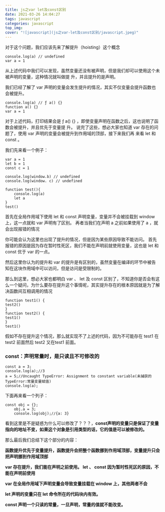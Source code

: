 ```yaml
---
title: js之var let及const区别
date: 2021-03-26 14:04:27
tags: javascript
categories: javascript
top_img:
cover: "![javascript](js之var-let及const区别/javascript.jpeg)"
---
```


对于这个问题，我们应该先来了解提升（hoisting）这个概念

```
console.log(a) // undefined
var a = 1
```

从上述代码中我们可以发现，虽然变量还没有被声明，但是我们却可以使用这个未被声明的变量，这种情况就叫做提
升，并且提升的是声明。

我们已经了解了 var 声明的变量会发生提升的情况，其实不仅变量会提升函数也会被提升。

```
console.log(a) // ƒ a() {}
function a() {}
var a = 1
```

对于上述代码，打印结果会是 ƒ a() {} ，即使变量声明在函数之后，这也说明了函数会被提升，并且优先于变量提
升。
说完了这些，想必大家也知道 var 存在的问题了，使用 var 声明的变量会被提升到作用域的顶部，接下来我们再
来看 let 和 const 。

我们先来看一个例子：

```
var a = 1
let b = 1
const c = 1

console.log(window.b) // undefined
console.log(window. c) // undefined

function test(){
	console.log(a)
	let a
}
test()
```

首先在全局作用域下使用 let 和 const 声明变量，变量并不会被挂载到 window 上，这一点就和 var 声明有了区别。
再者当我们在声明 a 之前如果使用了 a ，就会出现报错的情况

你可能会认为这里也出现了提升的情况，但是因为某些原因导致不能访问。
首先报错的原因是因为存在暂时性死区，我们不能在声明前就使用变量，这也是 let 和 const 优于 var 的一点。

然后这里你认为的提升和 var 的提升是有区别的，虽然变量在编译的环节中被告知在这块作用域中可以访问，但是访问是受限制的。

那么到这里，想必大家也都明白 var 、 let 及 const 区别了，不知道你是否会有这么一个疑问，为什么要存在提升这个事情呢，其实提升存在的根本原因就是为了解决函数间互相调用的情况

```
function test1() {
test2()
}
function test2() {
test1()
}
test1()
```

假如不存在提升这个情况，那么就实现不了上述的代码，因为不可能存在 test1 在 test2 前面然后 test2 又在test1 前面。

### const：声明常量时，是只读且不可修改的

```
const a = 3;
console.log(a);//3
a = 5;//Uncaught TypeError: Assignment to constant variable(未捕获的TypeError:常量变量赋值)
console.log(a);
```

下面再来看一个列子：

```
const obj = {};
    obj.a = 3;
    console.log(obj);//{a: 3}
```

看到这里是不是疑惑为什么可以修改了？？？，**const声明的变量只是保证了变量指向的地址不变，如果这个对象是引用类型的话，它的值是可以被修改的。**

那么最后我们总结下这个部分的内容：

**函数提升优先于变量提升，函数提升会把整个函数挪到作用域顶部，变量提升只会把声明挪到作用域顶部**

**var 存在提升，我们能在声明之前使用。 let 、 const 因为暂时性死区的原因，不能在声明前使用**

**var 在全局作用域下声明变量会导致变量挂载在 window 上，其他两者不会**

**let 声明的变量只在 let 命令所在的代码块内有效。**

**const 声明一个只读的常量，一旦声明，常量的值就不能改变。**
